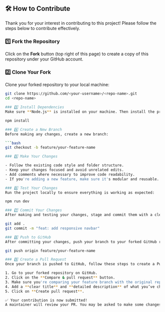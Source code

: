 ## 🛠️ How to Contribute

Thank you for your interest in contributing to this project! Please follow the steps below to contribute effectively.

### 1️⃣ Fork the Repository
Click on the **Fork** button (top right of this page) to create a copy of this repository under your GitHub account.

### 2️⃣ Clone Your Fork
Clone your forked repository to your local machine:

```bash
git clone https://github.com/<your-username>/<repo-name>.git
cd <repo-name>

### 3️⃣ Install Dependencies
Make sure **Node.js** is installed on your machine. Then install the project dependencies using the following command:

npm install

### 4️⃣ Create a New Branch
Before making any changes, create a new branch:

```bash
git checkout -b feature/your-feature-name

### 5️⃣ Make Your Changes

- Follow the existing code style and folder structure.
- Keep your changes focused and avoid unrelated edits.
- Add comments where necessary to improve code readability.
- If you're adding a new feature, make sure it's modular and reusable.

### 6️⃣ Test Your Changes
Run the project locally to ensure everything is working as expected:

npm run dev

### 7️⃣ Commit Your Changes
After making and testing your changes, stage and commit them with a clear and meaningful commit message:

git add .
git commit -m "feat: add responsive navbar"

### 8️⃣ Push to GitHub
After committing your changes, push your branch to your forked GitHub repository using the following command:

git push origin feature/your-feature-name

### 9️⃣ Create a Pull Request
Once your branch is pushed to GitHub, follow these steps to create a Pull Request:

1. Go to your forked repository on GitHub.
2. Click on the **Compare & pull request** button.
3. Make sure you're comparing your feature branch with the original repository's `main` branch.
4. Add a **clear title** and **detailed description** of what you’ve changed.
5. Click on **Create pull request**.

✅ Your contribution is now submitted!  
A maintainer will review your PR. You may be asked to make some changes before it gets merged.
